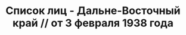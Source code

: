 ---
title: Список лиц - Дальне-Восточный край // от 3 февраля 1938 года
description: РГАСПИ, ф.17, т.6, оп.171, дело 414, лист 209
images:
- /disk/pictures/v06/17-171-414-209.jpg
- /disk/pictures/v06/17-171-414-210.jpg
- /disk/pictures/v06/17-171-414-211.jpg
- /disk/pictures/v06/17-171-414-212.jpg
- /disk/pictures/v06/17-171-414-213.jpg
- /disk/pictures/v06/17-171-414-214.jpg
---